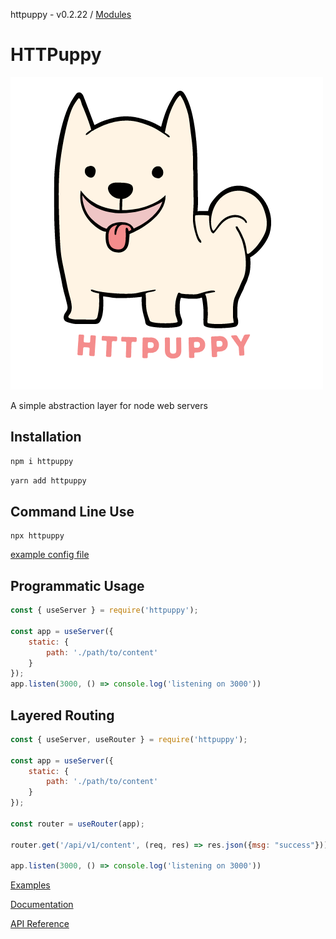 httpuppy - v0.2.22 / [Modules](modules.md)

# HTTPuppy

![](/.assets/logo.png)

A simple abstraction layer for node web servers

## Installation

```cmd
npm i httpuppy
```

```cmd
yarn add httpuppy
```

## Command Line Use
```
npx httpuppy
```

[example config file](/http.puppy)

## Programmatic Usage

```js
const { useServer } = require('httpuppy');

const app = useServer({
	static: {
		path: './path/to/content'
	}
});
app.listen(3000, () => console.log('listening on 3000'))
```

## Layered Routing

```js
const { useServer, useRouter } = require('httpuppy');

const app = useServer({
	static: {
		path: './path/to/content'
	}
});

const router = useRouter(app);

router.get('/api/v1/content', (req, res) => res.json({msg: "success"}));

app.listen(3000, () => console.log('listening on 3000'))

```

[Examples](/examples/)

[Documentation](/docs/reference/)

[API Reference](/docs/typedoc/modules.md)
